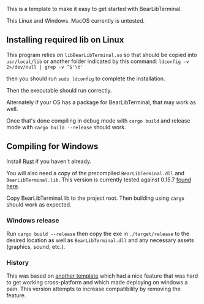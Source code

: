 This is a template to make it easy to get started with BearLibTerminal.

This Linux and Windows. MacOS currently is untested.

## Installing required lib on Linux

This program relies on `libBearLibTerminal.so` so that should be copied into `usr/local/lib` or another folder indicated by this command: `ldconfig -v 2>/dev/null | grep -v ^$'\t'`

then you should run `sudo ldconfig` to complete the installation.

Then the executable should run correctly.

Alternately if your OS has a package for BearLibTerminal, that may work as well.

Once that's done compiling in debug mode with `cargo build` and release mode with `cargo build --release` should work.

## Compiling for Windows

Install [Rust](https://rustup.rs/) if you haven't already.

You will also need a copy of the precompiled `BearLibTerminal.dll` and `BearLibTerminal.lib`. This version is currently tested against 0.15.7 [found here](http://foo.wyrd.name/en:bearlibterminal#download).

Copy BearLibTerminal.lib to the project root. Then building using `cargo` should work as expected.

### Windows release

Run `cargo build --release` then copy the exe in `./target/release` to the desired location as well as `BearLibTerminal.dll` and any necessary assets (graphics, sound, etc.).

### History

This was based on [another template](https://github.com/Ryan1729/live-code-bear-lib-terminal-template) which had a nice feature that was hard to get working cross-platform and which made deploying on windows a pain. This version attempts to increase compatibility by removing the feature.